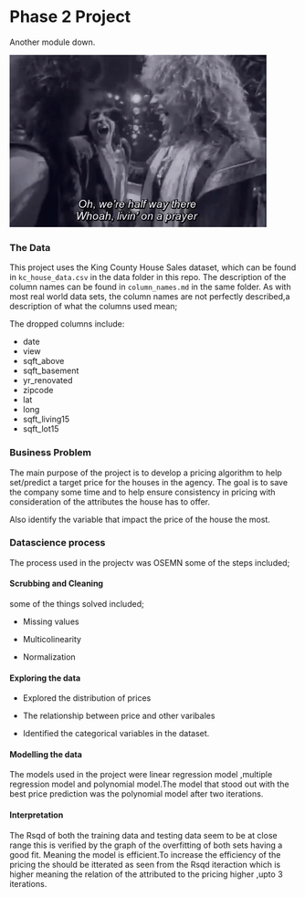 # Phase 2 Project

Another module down.

![awesome](https://raw.githubusercontent.com/learn-co-curriculum/dsc-phase-2-project-campus/master/halfway-there.gif)


### The Data

This project uses the King County House Sales dataset, which can be found in  `kc_house_data.csv` in the data folder in this repo. The description of the column names can be found in `column_names.md` in the same folder. As with most real world data sets, the column names are not perfectly described,a description of what the columns used mean;

The dropped columns include:

* date
* view
* sqft_above
* sqft_basement
* yr_renovated
* zipcode
* lat
* long
* sqft_living15
* sqft_lot15

### Business Problem

The main purpose of the project is to develop a pricing algorithm to help set/predict a target price for the houses in the agency. The goal is to save the company some time and to help ensure consistency in pricing with consideration of the attributes the house has to offer.

Also identify the variable that impact the price of the house the most.

### Datascience process
The process used in the projectv was OSEMN some of the steps included;

#### Scrubbing and Cleaning

some of the things solved included;

- Missing values

- Multicolinearity

- Normalization

#### Exploring the data

- Explored the distribution of prices 

- The relationship between price and other varibales

- Identified the categorical variables in the dataset.

#### Modelling the data

The models used in the project were linear regression model ,multiple regression model and polynomial model.The model that 
stood out with the best price prediction was the polynomial model after two iterations.

#### Interpretation

The Rsqd of both the training data and testing data seem to be at close range this is verified by the graph of the overfitting of both sets having a good fit. Meaning the model is efficient.To increase the efficiency of the pricing the should be itterated as seen from the Rsqd iteraction which is higher meaning the relation of the attributed to the pricing higher ,upto 3 iterations.
